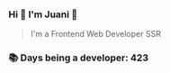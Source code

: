 ### Hi 👋 I&#39;m Juani 🦁

> I&#39;m a Frontend Web Developer SSR

### 📚 Days being a developer: 423
